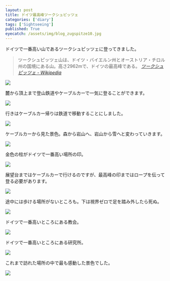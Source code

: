 ```yaml
---
layout: post
title: ドイツ最高峰ツークシュピッツェ
categories: ['diary']
tags: ['Sightseeing']
published: True
eyecatch: /assets/img/blog_zugspitze10.jpg
---
```


ドイツで一番高い山であるツークシュピッツェに登ってきました。

> ツークシュピッツェ山は、ドイツ・バイエルン州とオーストリア・チロル州の国境にある山。高さ2962mで、ドイツの最高峰である。 <cite>[ツークシュピッツェ - Wikipedia](https://ja.wikipedia.org/wiki/%E3%83%84%E3%83%BC%E3%82%AF%E3%82%B7%E3%83%A5%E3%83%94%E3%83%83%E3%83%84%E3%82%A7)</cite>

<img src="/assets/img/blog_zugspitze01.jpg" class="image-on-frame image-fade">

麓から頂上まで登山鉄道やケーブルカーで一気に登ることができます。

<img src="/assets/img/blog_zugspitze02.jpg" class="image-on-frame image-fade">

行きはケーブルカー帰りは鉄道で移動することにしました。

<img src="/assets/img/blog_zugspitze03.jpg" class="image-on-frame image-fade">

ケーブルカーから見た景色。森から岩山へ、岩山から雪へと変わっていきます。

<img src="/assets/img/blog_zugspitze04.jpg" class="image-on-frame image-fade">

金色の柱がドイツで一番高い場所の印。

<img src="/assets/img/blog_zugspitze05.jpg" class="image-on-frame image-fade">

展望台まではケーブルカーで行けるのですが、最高峰の印まではロープを伝って登る必要があります。

<img src="/assets/img/blog_zugspitze06.jpg" class="image-on-frame image-fade">

途中には歩ける場所がないところも。下は視界ゼロで足を踏み外したら死ぬ。

<img src="/assets/img/blog_zugspitze07.jpg" class="image-on-frame image-fade">

ドイツで一番高いところにある教会。

<img src="/assets/img/blog_zugspitze08.jpg" class="image-on-frame image-fade">

ドイツで一番高いところにある研究所。

<img src="/assets/img/blog_zugspitze09.jpg" class="image-on-frame image-fade">

これまで訪れた場所の中で最も感動した景色でした。

<img src="/assets/img/blog_zugspitze10.jpg" class="image-on-frame image-fade">
